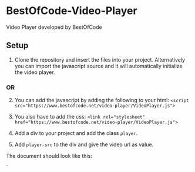 # BestOfCode-Video-Player
Video Player developed by BestOfCode

## Setup
1. Clone the repository and insert the files into your project. Alternatively you can import the javascript source and it will automatically initialize the video player.

### OR

2. You can add the javascript by adding the following to your html:
`<script src="https://www.bestofcode.net/video-player/VideoPlayer.js">`

3. You also have to add the css:
`<link rel="stylesheet" href="https://www.bestofcode.net/video-player/VideoPlayer.js">`

4. Add a div to your project and add the class `player`.

5. Add `player-src` to the div and give the video url as value.

The document should look like this:

`
<html>
  <head>
      <link rel="stylesheet" href="https://www.bestofcode.net/video-player/VideoPlayer.js">
      <title>Video Player Demo</title>
  </head>
  <body>
      <div class="player" player-src="../videos/sample.mp4"></div>
  </body>
  <script src="https://www.bestofcode.net/video-player/VideoPlayer.js">
</html>`
